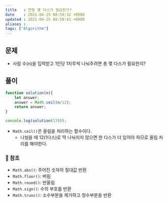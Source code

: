 ```yaml
---
title   : 연필 몇 다스가 필요한가?
date    : 2021-04-25 08:59:32 +0900
updated : 2021-04-25 08:59:41 +0900
aliases : 
tags: ["Algorithm"]
---
```

## 문제
- 사람 수(n)을 입력받고 1인당 1자루씩 나눠주려면 총 몇 다스가 필요한지?  

## 풀이 
```javascript
function solution(n){
	let answer;
	answer = Math.ceil(n/12);
	return answer;
}

console.log(solution(178));
```
- `Math.ceil()`은 올림을 처리하는 함수이다. 
	- 나눴을 때 12(1다스)로 딱 나눠지지 않으면 한 다스가 더 있어야 하므로 올림 처리를 해야한다.  

### 🌟 참조 
- `Math.abs()`: 주어진 숫자의 절대값 반환 
- `Math.floor()`: 버림 
- `Math.round()`: 반올림 
- `Math.sign()`: 수의 부호를 반환 
- `Math.trunc()`: 소수부분을 제거하고 정수부분을 반환 







